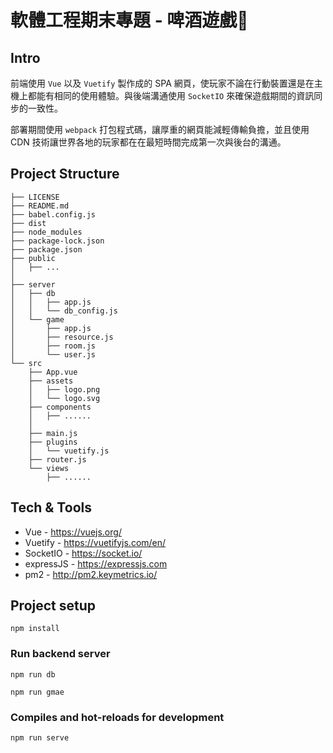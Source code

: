 # 軟體工程期末專題 - 啤酒遊戲🍺



## Intro

前端使用 `Vue` 以及 `Vuetify` 製作成的 SPA 網頁，使玩家不論在行動裝置還是在主機上都能有相同的使用體驗。與後端溝通使用 `SocketIO` 來確保遊戲期間的資訊同步的一致性。

部署期間使用 `webpack` 打包程式碼，讓厚重的網頁能減輕傳輸負擔，並且使用 CDN 技術讓世界各地的玩家都在在最短時間完成第一次與後台的溝通。

## Project Structure
```
├── LICENSE
├── README.md
├── babel.config.js
├── dist
├── node_modules
├── package-lock.json
├── package.json
├── public
│   ├── ...
│ 
├── server
│   ├── db
│   │   ├── app.js
│   │   └── db_config.js
│   └── game
│       ├── app.js
│       ├── resource.js
│       ├── room.js
│       └── user.js
└── src
    ├── App.vue
    ├── assets
    │   ├── logo.png
    │   └── logo.svg
    ├── components
    │   ├── ......
    │   
    ├── main.js
    ├── plugins
    │   └── vuetify.js
    ├── router.js
    └── views
        ├── ......

```

## Tech & Tools
- Vue - https://vuejs.org/
- Vuetify - https://vuetifyjs.com/en/
- SocketIO - https://socket.io/
- expressJS - https://expressjs.com
- pm2 - http://pm2.keymetrics.io/

## Project setup
`npm install`

### Run backend server
`npm run db`

`npm run gmae`
### Compiles and hot-reloads for development

`npm run serve`
